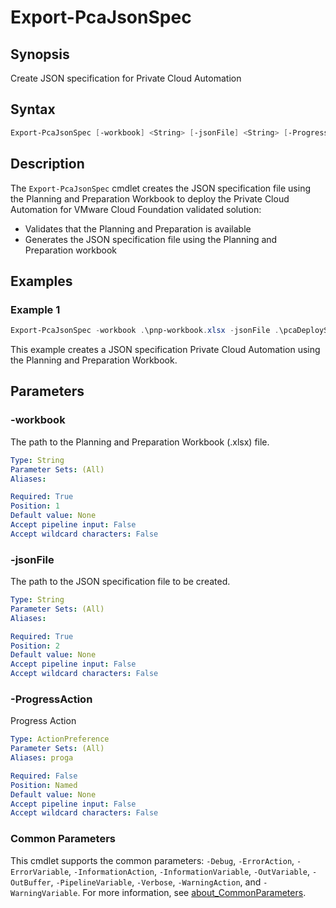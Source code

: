 # Export-PcaJsonSpec

## Synopsis

Create JSON specification for Private Cloud Automation

## Syntax

```powershell
Export-PcaJsonSpec [-workbook] <String> [-jsonFile] <String> [-ProgressAction <ActionPreference>] [<CommonParameters>]
```

## Description

The `Export-PcaJsonSpec` cmdlet creates the JSON specification file using the Planning and Preparation Workbook
to deploy the Private Cloud Automation for VMware Cloud Foundation validated solution:

- Validates that the Planning and Preparation is available
- Generates the JSON specification file using the Planning and Preparation workbook

## Examples

### Example 1

```powershell
Export-PcaJsonSpec -workbook .\pnp-workbook.xlsx -jsonFile .\pcaDeploySpec.json
```

This example creates a JSON specification Private Cloud Automation using the Planning and Preparation Workbook.

## Parameters

### -workbook

The path to the Planning and Preparation Workbook (.xlsx) file.

```yaml
Type: String
Parameter Sets: (All)
Aliases:

Required: True
Position: 1
Default value: None
Accept pipeline input: False
Accept wildcard characters: False
```

### -jsonFile

The path to the JSON specification file to be created.

```yaml
Type: String
Parameter Sets: (All)
Aliases:

Required: True
Position: 2
Default value: None
Accept pipeline input: False
Accept wildcard characters: False
```

### -ProgressAction

Progress Action

```yaml
Type: ActionPreference
Parameter Sets: (All)
Aliases: proga

Required: False
Position: Named
Default value: None
Accept pipeline input: False
Accept wildcard characters: False
```

### Common Parameters

This cmdlet supports the common parameters: `-Debug`, `-ErrorAction`, `-ErrorVariable`, `-InformationAction`, `-InformationVariable`, `-OutVariable`, `-OutBuffer`, `-PipelineVariable`, `-Verbose`, `-WarningAction`, and `-WarningVariable`. For more information, see [about_CommonParameters](http://go.microsoft.com/fwlink/?LinkID=113216).
